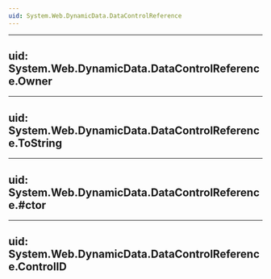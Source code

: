 ```yaml
---
uid: System.Web.DynamicData.DataControlReference
---
```


---
uid: System.Web.DynamicData.DataControlReference.Owner
---

---
uid: System.Web.DynamicData.DataControlReference.ToString
---

---
uid: System.Web.DynamicData.DataControlReference.#ctor
---

---
uid: System.Web.DynamicData.DataControlReference.ControlID
---
